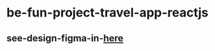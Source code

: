 # be-fun-project-travel-app-reactjs

## see-design-figma-in-[here](https://www.figma.com/file/SNlUEeNAzRKXNVL2vFJore/Travel-Tales-Website-(Community)?t=ixaC2dVODlR1475Y-0)
